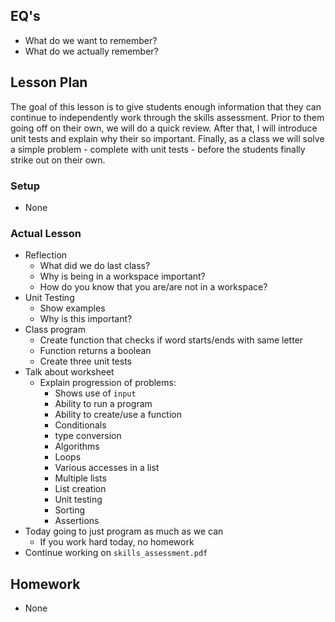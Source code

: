 ## EQ's

- What do we want to remember?
- What do we actually remember?

## Lesson Plan

The goal of this lesson is to give students enough information that they can
continue to independently work through the skills assessment. Prior to them
going off on their own, we will do a quick review. After that, I will introduce
unit tests and explain why their so important. Finally, as a class we will
solve a simple problem - complete with unit tests - before the students finally
strike out on their own.

### Setup

- None

### Actual Lesson

- Reflection
    - What did we do last class?
    - Why is being in a workspace important?
    - How do you know that you are/are not in a workspace?
- Unit Testing
    - Show examples
    - Why is this important?
- Class program
    - Create function that checks if word starts/ends with same letter
    - Function returns a boolean
    - Create three unit tests
- Talk about worksheet
    - Explain progression of problems:
        - Shows use of `input`
        - Ability to run a program
        - Ability to create/use a function
        - Conditionals
        - type conversion
        - Algorithms
        - Loops
        - Various accesses in a list
        - Multiple lists
        - List creation
        - Unit testing
        - Sorting
        - Assertions
- Today going to just program as much as we can
    - If you work hard today, no homework
- Continue working on `skills_assessment.pdf`

## Homework

- None
